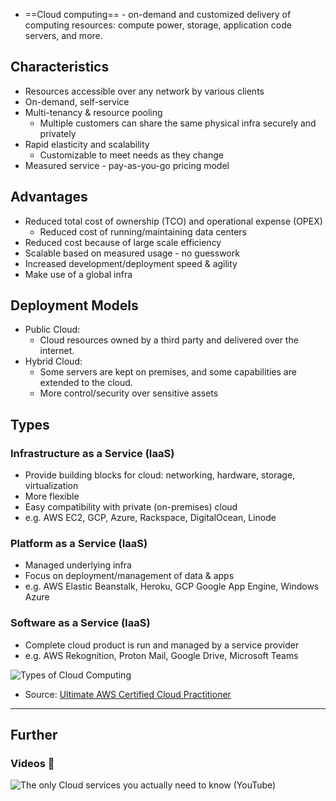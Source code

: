 - ==Cloud computing== - on-demand and customized delivery of computing resources: compute power, storage, application code servers, and more.
## Characteristics

- Resources accessible over any network by various clients
- On-demand, self-service
- Multi-tenancy & resource pooling
    - Multiple customers can share the same physical infra securely and privately
- Rapid elasticity and scalability
    - Customizable to meet needs as they change
- Measured service - pay-as-you-go pricing model
## Advantages

- Reduced total cost of ownership (TCO) and operational expense (OPEX)
    - Reduced cost of running/maintaining data centers
- Reduced cost because of large scale efficiency
- Scalable based on measured usage - no guesswork
- Increased development/deployment speed & agility
- Make use of a global infra
## Deployment Models

- Public Cloud:
    - Cloud resources owned by a third party and delivered over the internet.
- Hybrid Cloud:
    - Some servers are kept on premises, and some capabilities are extended to the cloud.
    - More control/security over sensitive assets
## Types

### Infrastructure as a Service (IaaS)

- Provide building blocks for cloud: networking, hardware, storage, virtualization
- More flexible
- Easy compatibility with private (on-premises) cloud
- e.g. AWS EC2, GCP, Azure, Rackspace, DigitalOcean, Linode
### Platform as a Service (IaaS)

- Managed underlying infra
- Focus on deployment/management of data & apps
- e.g. AWS Elastic Beanstalk, Heroku, GCP Google App Engine, Windows Azure
### Software as a Service (IaaS)

- Complete cloud product is run and managed by a service provider
- e.g. AWS Rekognition, Proton Mail, Google Drive, Microsoft Teams

![Types of Cloud Computing](cloud-computing-types.jpg)
- Source: [Ultimate AWS Certified Cloud Practitioner](https://www.udemy.com/course/aws-certified-cloud-practitioner-new/)

---

## Further

### Videos 🎥

![The only Cloud services you actually need to know (YouTube)](https://www.youtube.com/watch?v=gcfB8iIPtbY)
